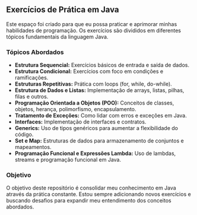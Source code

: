 <h2>Exercícios de Prática em Java</h2>
<p>Este espaço foi criado para que eu possa praticar e aprimorar minhas habilidades de programação. 
Os exercícios são divididos em diferentes tópicos fundamentais da linguagem Java.</p>

<h3>Tópicos Abordados</h3>
<ul>
    <li><strong>Estrutura Sequencial:</strong> Exercícios básicos de entrada e saída de dados.</li>
    <li><strong>Estrutura Condicional:</strong> Exercícios com foco em condições e ramificações.</li>
    <li><strong>Estruturas Repetitivas:</strong> Prática com loops (for, while, do-while).</li>
    <li><strong>Estrutura de Dados e Listas:</strong> Implementação de arrays, listas, pilhas, filas e outros.</li>
    <li><strong>Programação Orientada a Objetos (POO):</strong> Conceitos de classes, objetos, herança, polimorfismo, encapsulamento.</li>
    <li><strong>Tratamento de Exceções:</strong> Como lidar com erros e exceções em Java.</li>
    <li><strong>Interfaces:</strong> Implementação de interfaces e contratos.</li>
    <li><strong>Generics:</strong> Uso de tipos genéricos para aumentar a flexibilidade do código.</li>
    <li><strong>Set e Map:</strong> Estruturas de dados para armazenamento de conjuntos e mapeamentos.</li>
    <li><strong>Programação Funcional e Expressões Lambda:</strong> Uso de lambdas, streams e programação funcional em Java.</li>
</ul>

<h3>Objetivo</h3>
<p>O objetivo deste repositório é consolidar meu conhecimento em Java através da prática constante. 
Estou sempre adicionando novos exercícios e buscando desafios para expandir meu entendimento dos conceitos abordados.</p>
